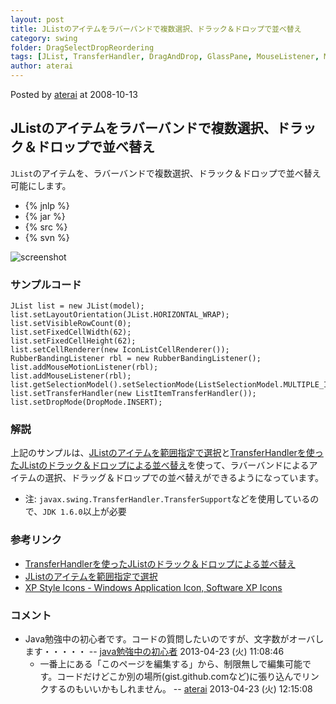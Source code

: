 ```yaml
---
layout: post
title: JListのアイテムをラバーバンドで複数選択、ドラック＆ドロップで並べ替え
category: swing
folder: DragSelectDropReordering
tags: [JList, TransferHandler, DragAndDrop, GlassPane, MouseListener, MouseMotionListener]
author: aterai
---
```


Posted by [aterai](http://terai.xrea.jp/aterai.html) at 2008-10-13

## JListのアイテムをラバーバンドで複数選択、ドラック＆ドロップで並べ替え
`JList`のアイテムを、ラバーバンドで複数選択、ドラック＆ドロップで並べ替え可能にします。

- {% jnlp %}
- {% jar %}
- {% src %}
- {% svn %}

<!-- dummy comment line for breaking list -->

![screenshot](https://lh5.googleusercontent.com/_9Z4BYR88imo/TQTL3XY_VqI/AAAAAAAAAYQ/RFVaD4w5C9w/s800/DragSelectDropReordering.png)

### サンプルコード
<pre class="prettyprint"><code>JList list = new JList(model);
list.setLayoutOrientation(JList.HORIZONTAL_WRAP);
list.setVisibleRowCount(0);
list.setFixedCellWidth(62);
list.setFixedCellHeight(62);
list.setCellRenderer(new IconListCellRenderer());
RubberBandingListener rbl = new RubberBandingListener();
list.addMouseMotionListener(rbl);
list.addMouseListener(rbl);
list.getSelectionModel().setSelectionMode(ListSelectionModel.MULTIPLE_INTERVAL_SELECTION);
list.setTransferHandler(new ListItemTransferHandler());
list.setDropMode(DropMode.INSERT);
</code></pre>

### 解説
上記のサンプルは、[JListのアイテムを範囲指定で選択](http://terai.xrea.jp/Swing/RubberBanding.html)と[TransferHandlerを使ったJListのドラック＆ドロップによる並べ替え](http://terai.xrea.jp/Swing/DnDReorderList.html)を使って、ラバーバンドによるアイテムの選択、ドラッグ＆ドロップでの並べ替えができるようになっています。

- 注: `javax.swing.TransferHandler.TransferSupport`などを使用しているので、`JDK 1.6.0`以上が必要

<!-- dummy comment line for breaking list -->


### 参考リンク
- [TransferHandlerを使ったJListのドラック＆ドロップによる並べ替え](http://terai.xrea.jp/Swing/DnDReorderList.html)
- [JListのアイテムを範囲指定で選択](http://terai.xrea.jp/Swing/RubberBanding.html)
- [XP Style Icons - Windows Application Icon, Software XP Icons](http://www.icongalore.com/)

<!-- dummy comment line for breaking list -->

### コメント
- Java勉強中の初心者です。コードの質問したいのですが、文字数がオーバします・・・・・ -- [java勉強中の初心者](http://terai.xrea.jp/java勉強中の初心者.html) 2013-04-23 (火) 11:08:46
    - 一番上にある「このページを編集する」から、制限無しで編集可能です。コードだけどこか別の場所(gist.github.comなど)に張り込んでリンクするのもいいかもしれません。 -- [aterai](http://terai.xrea.jp/aterai.html) 2013-04-23 (火) 12:15:08

<!-- dummy comment line for breaking list -->

